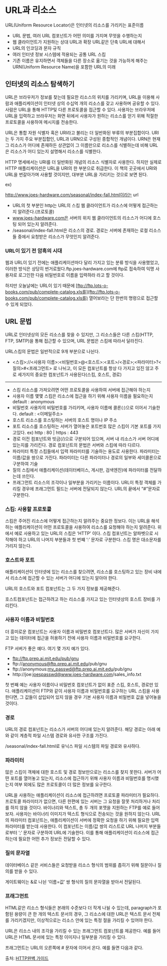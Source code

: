 # URL과 리소스

URL(Uniform Resource Locator)은 인터넷의 리소스를 가리키는 표준이름

- URL 문법, 여러 URL 컴포넌트가 어떤 의미를 가지며 무엇을 수행하는지
- 웹 클라이언트가 지원하는 상대 URL과 확장 URL같은 단축 URL에 대해서
- URL의 인코딩과 문자 규칙
- 여러 인터넷 정보 시스템에 적용되는 공통 URL 스킴
- 기존 이름은 유지하면서 객체들을 다른 장소로 옮기는 것을 가능하게 해주는 URN(Uniform Resource Name)을 포함한 URL의 미래

## 인터넷의 리소스 탐색하기

URL은 브라우저가 정보를 찾는데 필요한 리소스의 위치를 가리키며, URL을 이용해 사람과 애플리케이션이 인터넷 상의 수십억 개의 리소스를 갖고 사용하며 공유할 수 있다.
사람은 URL을 통해 HTTP및 다른 프로토콜을 접근할 수 있다. 사용자는 브라우저에 URL을 입력하고 브라우저는 화면 뒤에서 사용자가 원하는 리소스를 얻기 위해 적절한 프로토콜을 사용하여 메시지를 전송한다.

URL은 통합 자원 식별자 혹은 URI라고 불리는 더 일반화된 부류의 부분집합이다. URI는 두 가지 주요 부분집합인, URL과 URN으로 구성된 종합적인 개념이다. URN은 현재 그 리소스가 어디에 존재하든 상관없이 그 이름만으로 리소스를 식별하는데 비해 URL은 리소스가 어디 있는지 설명해서 리소스를 식별한다.

HTTP 명세에서는 URI를 더 일반화된 개념의 리소스 식별자로 사용한다. 하지만 실제로 HTTP 애플리케이션은 URL을 URI의 한 부분으로 취급한다. 이 책의 곳곳에서 URI와 URL을 번갈아가며 사용할 것이지만, 대부분 URL을 가리키는 것으로 보면 된다.

ex)

http://www.joes-hardware.com/seasonal/index-fall.html이라는 url

- URL의 첫 부분인 http는 URL의  스킴
웹 클라이언트가 리소스에 어떻게 접근하는지 알려준다.(프로토콜)
- www.joes-hardware.com은 서버의 위치
웹 클라이언트의 리소스가 어디에 호스팅 되어 있는지 알려준다.
- /seasonal/index-fall.html은 리소스의 경로. 경로는 서버에 존재하는 로컬 리소스들 중에서 요청받은 리소스가 무엇인지 알려준다.

### URL이 있기 전 암흑의 시대

웹과 URL이 있기 전에는 애플리케이션마다 달리 가지고 있는 분류 방식을 사용했었고, 이러한 방식은 상당히 번거로웠다.ftp.joes-hardware.com에 ftp로 접속하여 익명 사용자로 로그인한 다음 비밀번호로 이름을 입력하라 라고 할 것이다.

하지만 오늘날에는 URL이 있기 때문에 [ftp://ftp.lots-o-books.com/pub/complete-catalog.xls를](ftp://ftp.lots-o-books.com/pub/complete-catalog.xls를) 열어보라는 단 한번의 명령으로 접근할 수 있게 되었다.

## URL 문법

URL로 인터넷상의 모든 리소스를 찾을 수 있지만, 그 리소스들은 다른 스킴(HTTP, FTP, SMTP)을 통해 접근할 수 있으며, URL 문법은 스킴에 따라서 달라진다.

URL스킴의 문법은 일반적으로 9개 부분으로 나뉜다.

- <스킴>://<사용자 이름>:<비밀번호>@<호스트>:<포트>/<경로>;<파라미터>?<질의>#<프래그먼트>
로 나뉘고, 이 모든 컴포넌트를 항상 다 가지고 있진 않고 주로 세가지의 중요한 컴포넌트가 사용된다(스킴, 호스트, 경로)

---

- 스킴
리소스를 가져오려면 어떤 프로토콜을 사용하여 서버에 접근해야 하는지
- 사용자 이름
몇몇 스킴은 리소스에 접근을 하기 위해 사용자 이름을 필요하는지
default : anonymous
- 비밀번호
사용자의 비밀번호를 가리키며, 사용자 이름에 콜론(:)으로 이어서 기술한다.
default : <이메일주소>
- 호스트
리소스를 호스팅하는 서버의 호스트 명이나 IP 주소
- 포트
리소스를 호스팅하는 서버가 열어놓은 포트번호 많은 스킴이 기본 포트를 가지고있다.
ex) http : 80 | https : 443
- 경로
이전 컴포넌트와 빗금(/)으로 구분되어 있으며, 서버 내 리소스가 서버 어디에 있는지를 가리킨다. 경로 컴포넌트의 문법은 서버와 스킴에 따라 다르다.
- 파라미터
특정 스킴들에서 입력 파라미터를 기술하는 용도로 사용한다. 파라미터는 이름/값을 쌍으로 가진다. 파라미터는 다른 파라미터나 경로의 일부와 세미콜론으로 구분하여 기술
- 질의
스킴에서 애플리케이션(데이터베이스, 게시판, 검색엔진)에 파라미터를 전달하는데 쓰인다.
- 프래그먼트
리소스의 조각이나 일부분을 가리키는 이름이다. URL이 특정 객체를 가리킬 경우에 프래그먼트 필드는 서버에 전달되지 않는다. URL의 끝에서 “#”문자로 구분한다.

### 스킴: 사용할 프로토콜

스킴은 주어진 리소스에 어떻게 접근하는지 알려주는 중요한 정보다. 이는 URL을 해석하는 애플리케이션이 어떤 프로토콜을 사용하여 리소스를 요청해야 하는지 알려준다. 위에서 예로 사용하고 있는 URL의 스킴은 ‘HTTP’ 이다.
스킴 컴포넌트는 알파벳으로 시작해야 하고 URL의 나머지 부분들과 첫 번쨰 ‘:’ 문자로 구분한다. 스킴 명은 대소문자를 가리지 않는다.

### 호스트와 포트

애플리케이션이 인터넷에 있는 리소스를 찾으려면, 리소스를 호스팅하고 있는 장비 내에서 리소스에 접근할 수 있는 서버가 어디에 있는지 알아야 한다.

URL의 호스트와 포트 컴포넌트는 그 두 가지 정보를 제공해준다.

호스트컴포넌트는 접근하려고 하는 리소스를 가지고 있는 인터넷상의 호스트 장비를 가리킨다.

### 사용자 이름과 비밀번호

더 흥미로운 컴포넌트는 사용자 이름과 비밀번호 컴포넌트다. 많은 서버가 자신이 가지고 있는 데이터에 접근을 허용하기 전에 사용자 이름과 비밀번호를 요구한다.

FTP 서버가 좋은 예다. 여기 몇 가지 예가 있다.

- ftp://ftp.prep.ai.mit.edu/pub/gnu
- ftp://anonymous@ftp.prep.ai.mit.edu/pub/gnu
- ftp://anonymous:my_passwd@ftp.prep.ai.mit.edu/pub/gnu
- http://joe:joespasswd@www.joes-hardware.com/sales_info.txt

첫 번째 예는 사용자 이름이나 비밀번호 컴포넌트가 없이 표준 스킴, 호스트, 경로만 있다. 애플리케이션이 FTP와 같이 사용자 이름과 비밀번호를 요구하는 URL 스킴을 사용한다면, 그 값들이 삽입되어 있지 않을 경우 기본 사용자 이름과 비밀번호 값을 넣어놓을 것이다.

### 경로

URL의 경로 컴포넌트는 리소스가 서버의 어디에 있는지 알려준다. 해당 경로는 아래 예와 같이 계층적 파일 시스템 경로와 유사한 구조를 가진다.

/seasonal/index-fall.html로 유닉스 파일 시스템의 파일 경로와 유사하다.

### 파라미터

많은 스킴이 객체에 대한 호스트 및 경로 정보만으로는 리소스를 찾지 못한다. 서버가 어떤 포트를 열어놓고 있는지, 리소스에 접근하기 위해 사용자 이름과 비밀번호를 명시했는지 여부 외에도 많은 프로토콜이 더 많은 정보를 요구한다.

URL을 사용하는 애플리케이션이 리소스에 접근하려면 프로토콜 파라미터가 필요하다. 프로토콜 파라미터가 없으면, 다른 한편에 있는 서버는 그 요청을 잘못 처리하거나 처리를 하지 않을 것이다. 바이너리와 텍스트, 총 두 개의 포맷을 지원하는 FTP를 예로 들어보자. 사용자는 바이너리 이미지가 텍스트 형식으로 전송되는 것을 원하지 않는다.
URL의 파라미터 컴포넌트는, 애플리케이션이 서버에 정확한 요청을 하기 위해 필요한 입력 파라미터를 받는데 사용한다. 이 컴포넌트는 이름/값 쌍의 리스트로 URL 나머지 부분들로부터 ‘;’ 문자로 구분하여 URL에 기술한다. 이를 통해 애플리케이션이 리소스에 접근하는데 필요한 어떤 추가 정보든 전달할 수 있다.

### 질의 문자열

데이터베이스 같은 서비스들은 요청받을 리소스 형식의 범위를 좁히기 위해 질문이나 질의를 받을 수 있다.

게이트웨이는 &로 나뉜 ‘이름=값’ 쌍 형식의 질의 문자열을 받아서 전달된다.

### 프래그먼트

HTML같은 리소스 형식들은 본래의 수준보다 더 작게 나뉠 수 있는데, paragraph가 포함된 용량이 큰 한 개의 텍스트 문서의 경우, 그 리소스에 대한 URL은 텍스트 문서 전체를 가리키겠지만, 이상적으로는 리소스 안에 있는 특정 절을 가리킬 수 있어야 한다.

URL은 리소스 내의 조각을 가리킬 수 있는 프래그먼트 컴포넌트를 제공한다. 예를 들어 URL은 HTML 문서에 있는 특정 이미지나 일부분을 가리킬 수 있다.

프래그먼트는 URL의 오른쪽에 # 문자에 이어서 온다. 예를 들면 다음과 같다.

출처: [HTTP완벽 가이드](https://product.kyobobook.co.kr/detail/S000001033001)
